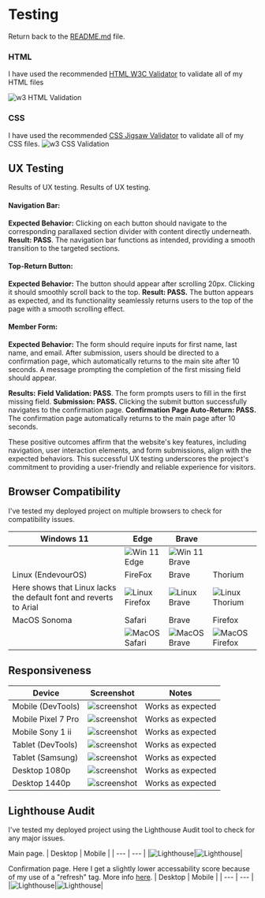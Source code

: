 # Testing

Return back to the [README.md](README.md) file.


### HTML

I have used the recommended [HTML W3C Validator](https://validator.w3.org) to validate all of my HTML files

![w3 HTML Validation](resources/w3valid-html.png "Valid w3 HTML")


### CSS

I have used the recommended [CSS Jigsaw Validator](https://jigsaw.w3.org/css-validator) to validate all of my CSS files.
![w3 CSS Validation](resources/w3valid-css.png "Valid w3 CSS")


## UX Testing

Results of UX testing. 
Results of UX testing. 
#### **Navigation Bar:**
**Expected Behavior:** Clicking on each button should navigate to the corresponding parallaxed section divider with content directly underneath.
**Result: PASS**. The navigation bar functions as intended, providing a smooth transition to the targeted sections.

#### **Top-Return Button:**
**Expected Behavior:** The button should appear after scrolling 20px. Clicking it should smoothly scroll back to the top.
**Result: PASS.** The button appears as expected, and its functionality seamlessly returns users to the top of the page with a smooth scrolling effect.

#### **Member Form:**
**Expected Behavior:** The form should require inputs for first name, last name, and email. After submission, users should be directed to a confirmation page, which automatically returns to the main site after 10 seconds. A message prompting the completion of the first missing field should appear.

**Results:**
**Field Validation: PASS**. The form prompts users to fill in the first missing field.
**Submission: PASS.** Clicking the submit button successfully navigates to the confirmation page.
**Confirmation Page Auto-Return: PASS.** The confirmation page automatically returns to the main page after 10 seconds.

These positive outcomes affirm that the website's key features, including navigation, user interaction elements, and form submissions, align with the expected behaviors. This successful UX testing underscores the project's commitment to providing a user-friendly and reliable experience for visitors.

## Browser Compatibility

I've tested my deployed project on multiple browsers to check for compatibility issues.

| Windows 11 | Edge | Brave |  |
| --- | --- | --- | --- |
| |![Win 11 Edge](resources/comp-edge.png "Win 11 Edge")|![Win 11 Brave](resources/comp-brave.png "Win 11 Brave")|   |
| Linux (EndevourOS) | FireFox | Brave | Thorium |
|Here shows that Linux lacks the default font and reverts to Arial |![Linux Firefox](resources/comp-lnx-firefox.png "Linux Firefox")|![Linux Brave](resources/comp-lnx-brave.png "Linux Brave")|![Linux Thorium](resources/comp-lnx-thorium.png "Linux Thoium") |
| MacOS Sonoma | Safari | Brave | Firefox |
| |![MacOS Safari](resources/comp-mac-safari.png "Linux Firefox")|![MacOS Brave](resources/comp-mac-brave.png "Linux Brave")| ![MacOS Firefox](resources/comp-mac-firefox.png "Linux Firefox")  |


## Responsiveness

| Device | Screenshot | Notes |
| --- | --- | --- |
| Mobile (DevTools) | ![screenshot](resources//responsive-mobile-dev.png) | Works as expected |
| Mobile Pixel 7 Pro | ![screenshot](resources//responsive-mobile-p7p.png) | Works as expected |
| Mobile Sony 1 ii | ![screenshot](resources//responsive-mobile-sony1ii.png) | Works as expected |
| Tablet (DevTools) | ![screenshot](resources//responsive-tablet-dev.png) | Works as expected |
| Tablet (Samsung) | ![screenshot](resources//responsive-tablet-samsung.jpg) | Works as expected |
| Desktop 1080p | ![screenshot](resources//responsive-desktop-1080.png) | Works as expected |
| Desktop 1440p | ![screenshot](resources//responsive-desktop-1440.png) | Works as expected |


## Lighthouse Audit

I've tested my deployed project using the Lighthouse Audit tool to check for any major issues.

Main page. 
| Desktop | Mobile |
| --- | --- |
|![Lighthouse](resources/lighthouse-desktop.png "Lighthouse Scores desktop")|![Lighthouse](resources/lighthouse-mobile.png "Lighthouse Scores mobile")|

Confirmation page.
Here I get a slightly lower accessability score because of my use of a "refresh" tag. More info [here](https://dequeuniversity.com/rules/axe/4.8/meta-refresh "Information about refresh tag"). 
| Desktop | Mobile |
| --- | --- |
|![Lighthouse](resources/lighthouse-conf-desktop.png "Lighthouse Scores desktop")|![Lighthouse](resources/lighthouse-conf-mobile.png "Lighthouse Scores mobile")|
